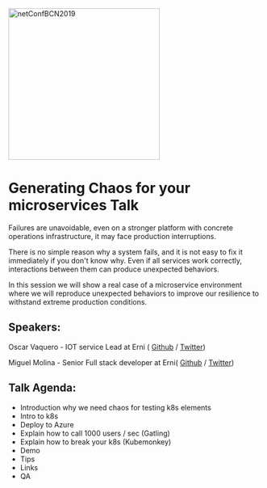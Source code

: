 <img src="https://netconfbcn.azurewebsites.net/static/media/DotNetConf_Banner.49b90c05.png" alt="netConfBCN2019" style="width:300px;"/>

# Generating Chaos for your microservices Talk
Failures are unavoidable, even on a stronger platform with concrete operations infrastructure, it may face production interruptions.
 
There is no simple reason why a system fails, and it is not easy to fix it immediately if you don't know why. Even if all services work correctly, interactions between them can produce unexpected behaviors. 

In this session we will show a real case of a microservice environment where we will reproduce unexpected behaviors to improve our resilience to withstand extreme production conditions.

## Speakers:

Oscar Vaquero - IOT service Lead at Erni ( [Github](https://github.com/Rabosa616) / [Twitter](https://twitter.com/otempura))

Miguel Molina - Senior Full stack developer at Erni( [Github](https://github.com/Molidestroyer) / [Twitter](https://twitter.com/molidestroyer))

## Talk Agenda:

- Introduction why we need chaos for testing k8s elements
- Intro to k8s
- Deploy to Azure
- Explain how to call 1000 users / sec (Gatling)
- Explain how to break your k8s  (Kubemonkey) 
- Demo 
- Tips
- Links
- QA 

